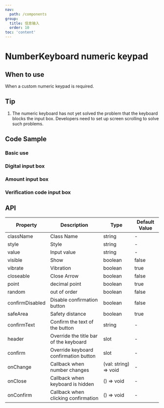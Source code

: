 ```yaml
---
nav:
  path: /components
group:
  title: 信息输入
  order: 10
toc: 'content'
---
```


# NumberKeyboard numeric keypad

<!-- <code src="../../docs/components/compatibility.tsx" inline="true"></code> -->

## When to use

When a custom numeric keypad is required.

## Tip

1. The numeric keyboard has not yet solved the problem that the keyboard blocks the input box. Developers need to set up screen scrolling to solve such problems.

## Code Sample

### Basic use

<code src='../../demo/pages/NumberKeyboard/index'></code>

### Digital input box

<!-- <code src='pages/NumberKeyboardNumber/index'></code> -->

### Amount input box

<!-- <code src='pages/NumberKeyboardAmount/index'></code> -->

### Verification code input box

<!-- <code src='pages/NumberKeyboardCode/index'></code> -->

## API

| Property            | Description               | Type                     | Default Value |
|-----------------|-------------------|------------------------|-------|
| className       | Class Name              | string                | -     |
| style           | Style              | string                | -     |
| value           | Input value            | string               | -     |
| visible         | Show              | boolean              | false |
| vibrate         | Vibration              | boolean              | true  |
| closeable       | Close Arrow          | boolean              | false |
| point           | decimal point            | boolean              | true  |
| random          | out of order              | boolean              | false |
| confirmDisabled | Disable confirmation button      | boolean              | false |
| safeArea        | Safety distance          | boolean              | true  |
| confirmText     | Confirm the text of the button    | string                | -     |
| header          | Override the title bar of the keyboard  | slot                  | -     |
| confirm         | Override keyboard confirmation button  | slot                  | -     |
| onChange        | Callback when number changes  | (val: string) => void | -     |
| onClose         | Callback when keyboard is hidden  | () => void            | -     |
| onConfirm       | Callback when clicking confirmation  | () => void            | -     |
